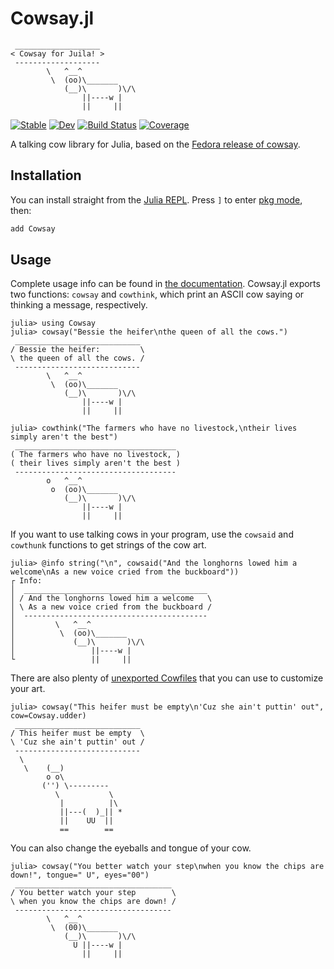 # Cowsay.jl

```plaintext
 ___________________
< Cowsay for Juila! >
 -------------------
        \   ^__^
         \  (oo)\_______
            (__)\       )\/\
                ||----w |
                ||     ||
```

[![Stable](https://img.shields.io/badge/docs-stable-blue.svg)](https://millironx.com/Cowsay.jl/stable)
[![Dev](https://img.shields.io/badge/docs-dev-blue.svg)](https://millironx.com/Cowsay.jl/dev)
[![Build Status](https://github.com/MillironX/Cowsay.jl/workflows/CI/badge.svg)](https://github.com/MillironX/Cowsay.jl/actions)
[![Coverage](https://codecov.io/gh/MillironX/Cowsay.jl/branch/master/graph/badge.svg)](https://codecov.io/gh/MillironX/Cowsay.jl)

A talking cow library for Julia, based on the [Fedora release of
cowsay](https://src.fedoraproject.org/rpms/cowsay).

## Installation

You can install straight from the [Julia REPL]. Press `]` to enter [pkg mode],
then:

```julia
add Cowsay
```

## Usage

Complete usage info can be found in [the documentation]. Cowsay.jl exports two
functions: `cowsay` and `cowthink`, which print an ASCII cow saying or thinking
a message, respectively.

```julia-repl
julia> using Cowsay
julia> cowsay("Bessie the heifer\nthe queen of all the cows.")
 ____________________________
/ Bessie the heifer:         \
\ the queen of all the cows. /
 ----------------------------
        \   ^__^
         \  (oo)\_______
            (__)\       )\/\
                ||----w |
                ||     ||

julia> cowthink("The farmers who have no livestock,\ntheir lives simply aren't the best")
 ____________________________________
( The farmers who have no livestock, )
( their lives simply aren't the best )
 ------------------------------------
        o   ^__^
         o  (oo)\_______
            (__)\       )\/\
                ||----w |
                ||     ||
```

If you want to use talking cows in your program, use the `cowsaid` and
`cowthunk` functions to get strings of the cow art.

```julia-repl
julia> @info string("\n", cowsaid("And the longhorns lowed him a welcome\nAs a new voice cried from the buckboard"))
┌ Info:
│  _________________________________________
│ / And the longhorns lowed him a welcome   \
│ \ As a new voice cried from the buckboard /
│  -----------------------------------------
│         \   ^__^
│          \  (oo)\_______
│             (__)\       )\/\
│                 ||----w |
└                 ||     ||
```

There are also plenty of [unexported Cowfiles] that you can use to customize
your art.

```julia-repl
julia> cowsay("This heifer must be empty\n'Cuz she ain't puttin' out", cow=Cowsay.udder)
 ____________________________
/ This heifer must be empty  \
\ 'Cuz she ain't puttin' out /
 ----------------------------
  \
   \    (__)
        o o\
       ('') \---------
          \           \
           |          |\
           ||---(  )_|| *
           ||    UU  ||
           ==        ==
```

You can also change the eyeballs and tongue of your cow.

```julia-repl
julia> cowsay("You better watch your step\nwhen you know the chips are down!", tongue=" U", eyes="00")
 ___________________________________
/ You better watch your step        \
\ when you know the chips are down! /
 -----------------------------------
        \   ^__^
         \  (00)\_______
            (__)\       )\/\
              U ||----w |
                ||     ||
```

[Julia REPL]: https://docs.julialang.org/en/v1/manual/getting-started/
[pkg mode]: https://docs.julialang.org/en/v1/stdlib/Pkg/
[the documentation]: https://millironx.com/Cowsay.jl/stable
[unexported Cowfiles]: https://millironx.com/Cowsay.jl/stable/cows/
